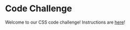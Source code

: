 # Code Challenge

Welcome to our CSS code challenge! Instructions are [here](https://www.notion.so/mediavine/CSS-Code-Challenge-0666b826b963462eb9f43ed33bcabccb)!